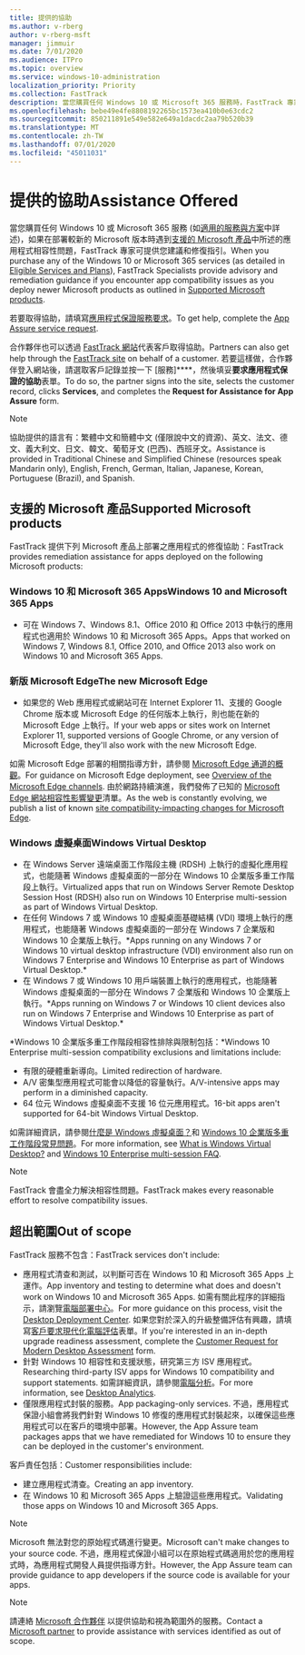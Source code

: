 ```yaml
---
title: 提供的協助
ms.author: v-rberg
author: v-rberg-msft
manager: jimmuir
ms.date: 7/01/2020
ms.audience: ITPro
ms.topic: overview
ms.service: windows-10-administration
localization_priority: Priority
ms.collection: FastTrack
description: 當您購買任何 Windows 10 或 Microsoft 365 服務時，FastTrack 專家會提供部署至 Windows 10 和 Microsoft 365 Apps 的建議和修復指引，並且讓您保持在最新狀態而不需額外成本 (具有合格訂用帳戶)。
ms.openlocfilehash: bebe49e4fe8808192265bc1573ea410b0e63cdc2
ms.sourcegitcommit: 850211891e549e582e649a1dacdc2aa79b520b39
ms.translationtype: MT
ms.contentlocale: zh-TW
ms.lasthandoff: 07/01/2020
ms.locfileid: "45011031"
---
```

# <a name="assistance-offered"></a><span data-ttu-id="174ff-103">提供的協助</span><span class="sxs-lookup"><span data-stu-id="174ff-103">Assistance Offered</span></span>  

<span data-ttu-id="174ff-104">當您購買任何 Windows 10 或 Microsoft 365 服務 (如[適用的服務與方案](M365-eligible-services-and-plans.md)中詳述)，如果在部署較新的 Microsoft 版本時遇到[支援的 Microsoft 產品](#supported-microsoft-products)中所述的應用程式相容性問題，FastTrack 專家可提供您建議和修復指引。</span><span class="sxs-lookup"><span data-stu-id="174ff-104">When you purchase any of the Windows 10 or Microsoft 365 services (as detailed in [Eligible Services and Plans](M365-eligible-services-and-plans.md)), FastTrack Specialists provide advisory and remediation guidance if you encounter app compatibility issues as you deploy newer Microsoft products as outlined in [Supported Microsoft products](#supported-microsoft-products).</span></span>

<span data-ttu-id="174ff-105">若要取得協助，請填寫[應用程式保證服務要求](https://go.microsoft.com/fwlink/?linkid=2022721)。</span><span class="sxs-lookup"><span data-stu-id="174ff-105">To get help, complete the [App Assure service request](https://go.microsoft.com/fwlink/?linkid=2022721).</span></span>

<span data-ttu-id="174ff-106">合作夥伴也可以透過 [FastTrack 網站](https://go.microsoft.com/fwlink/?linkid=780698)代表客戶取得協助。</span><span class="sxs-lookup"><span data-stu-id="174ff-106">Partners can also get help through the [FastTrack site](https://go.microsoft.com/fwlink/?linkid=780698) on behalf of a customer.</span></span> <span data-ttu-id="174ff-107">若要這樣做，合作夥伴登入網站後，請選取客戶記錄並按一下 [服務]\*\*\*\*，然後填妥**要求應用程式保證的協助**表單。</span><span class="sxs-lookup"><span data-stu-id="174ff-107">To do so, the partner signs into the site, selects the customer record, clicks **Services**, and completes the **Request for Assistance for App Assure** form.</span></span>

> [!NOTE]
> <span data-ttu-id="174ff-108">協助提供的語言有：繁體中文和簡體中文 (僅限說中文的資源)、英文、法文、德文、義大利文、日文、韓文、葡萄牙文 (巴西)、西班牙文。</span><span class="sxs-lookup"><span data-stu-id="174ff-108">Assistance is provided in Traditional Chinese and Simplified Chinese (resources speak Mandarin only), English, French, German, Italian, Japanese, Korean, Portuguese (Brazil), and Spanish.</span></span> 

## <a name="supported-microsoft-products"></a><span data-ttu-id="174ff-109">支援的 Microsoft 產品</span><span class="sxs-lookup"><span data-stu-id="174ff-109">Supported Microsoft products</span></span>

<span data-ttu-id="174ff-110">FastTrack 提供下列 Microsoft 產品上部署之應用程式的修復協助：</span><span class="sxs-lookup"><span data-stu-id="174ff-110">FastTrack provides remediation assistance for apps deployed on the following Microsoft products:</span></span>

### <a name="windows-10-and-microsoft-365-apps"></a><span data-ttu-id="174ff-111">Windows 10 和 Microsoft 365 Apps</span><span class="sxs-lookup"><span data-stu-id="174ff-111">Windows 10 and Microsoft 365 Apps</span></span>

- <span data-ttu-id="174ff-112">可在 Windows 7、Windows 8.1、Office 2010 和 Office 2013 中執行的應用程式也適用於 Windows 10 和 Microsoft 365 Apps。</span><span class="sxs-lookup"><span data-stu-id="174ff-112">Apps that worked on Windows 7, Windows 8.1, Office 2010, and Office 2013 also work on Windows 10 and Microsoft 365 Apps.</span></span>

### <a name="the-new-microsoft-edge"></a><span data-ttu-id="174ff-113">新版 Microsoft Edge</span><span class="sxs-lookup"><span data-stu-id="174ff-113">The new Microsoft Edge</span></span>

- <span data-ttu-id="174ff-114">如果您的 Web 應用程式或網站可在 Internet Explorer 11、支援的 Google Chrome 版本或 Microsoft Edge 的任何版本上執行，則也能在新的 Microsoft Edge 上執行。</span><span class="sxs-lookup"><span data-stu-id="174ff-114">If your web apps or sites work on Internet Explorer 11, supported versions of Google Chrome, or any version of Microsoft Edge, they'll also work with the new Microsoft Edge.</span></span>

<span data-ttu-id="174ff-115">如需 Microsoft Edge 部署的相關指導方針，請參閱 [Microsoft Edge 通道的概觀](https://docs.microsoft.com/DeployEdge/microsoft-edge-channels)。</span><span class="sxs-lookup"><span data-stu-id="174ff-115">For guidance on Microsoft Edge deployment, see [Overview of the Microsoft Edge channels](https://docs.microsoft.com/DeployEdge/microsoft-edge-channels).</span></span> <span data-ttu-id="174ff-116">由於網路持續演進，我們發佈了已知的 [Microsoft Edge 網站相容性影響變更](https://docs.microsoft.com/microsoft-edge/web-platform/site-impacting-changes)清單。</span><span class="sxs-lookup"><span data-stu-id="174ff-116">As the web is constantly evolving, we publish a list of known [site compatibility-impacting changes for Microsoft Edge](https://docs.microsoft.com/microsoft-edge/web-platform/site-impacting-changes).</span></span>

### <a name="windows-virtual-desktop"></a><span data-ttu-id="174ff-117">Windows 虛擬桌面</span><span class="sxs-lookup"><span data-stu-id="174ff-117">Windows Virtual Desktop</span></span>

- <span data-ttu-id="174ff-118">在 Windows Server 遠端桌面工作階段主機 (RDSH) 上執行的虛擬化應用程式，也能隨著 Windows 虛擬桌面的一部分在 Windows 10 企業版多重工作階段上執行。</span><span class="sxs-lookup"><span data-stu-id="174ff-118">Virtualized apps that run on Windows Server Remote Desktop Session Host (RDSH) also run on Windows 10 Enterprise multi-session as part of Windows Virtual Desktop.</span></span>
- <span data-ttu-id="174ff-119">在任何 Windows 7 或 Windows 10 虛擬桌面基礎結構 (VDI) 環境上執行的應用程式，也能隨著 Windows 虛擬桌面的一部分在 Windows 7 企業版和 Windows 10 企業版上執行。\*</span><span class="sxs-lookup"><span data-stu-id="174ff-119">Apps running on any Windows 7 or Windows 10 virtual desktop infrastructure (VDI) environment also run on Windows 7 Enterprise and Windows 10 Enterprise as part of Windows Virtual Desktop.\*</span></span>
- <span data-ttu-id="174ff-120">在 Windows 7 或 Windows 10 用戶端裝置上執行的應用程式，也能隨著 Windows 虛擬桌面的一部分在 Windows 7 企業版和 Windows 10 企業版上執行。\*</span><span class="sxs-lookup"><span data-stu-id="174ff-120">Apps running on Windows 7 or Windows 10 client devices also run on Windows 7 Enterprise and Windows 10 Enterprise as part of Windows Virtual Desktop.\*</span></span>

<span data-ttu-id="174ff-121">\*Windows 10 企業版多重工作階段相容性排除與限制包括：</span><span class="sxs-lookup"><span data-stu-id="174ff-121">\*Windows 10 Enterprise multi-session compatibility exclusions and limitations include:</span></span>
- <span data-ttu-id="174ff-122">有限的硬體重新導向。</span><span class="sxs-lookup"><span data-stu-id="174ff-122">Limited redirection of hardware.</span></span>
- <span data-ttu-id="174ff-123">A/V 密集型應用程式可能會以降低的容量執行。</span><span class="sxs-lookup"><span data-stu-id="174ff-123">A/V-intensive apps may perform in a diminished capacity.</span></span>
- <span data-ttu-id="174ff-124">64 位元 Windows 虛擬桌面不支援 16 位元應用程式。</span><span class="sxs-lookup"><span data-stu-id="174ff-124">16-bit apps aren't supported for 64-bit Windows Virtual Desktop.</span></span>

<span data-ttu-id="174ff-125">如需詳細資訊，請參閱[什麼是 Windows 虛擬桌面？](https://docs.microsoft.com/azure/virtual-desktop/overview)和 [Windows 10 企業版多重工作階段常見問題](https://docs.microsoft.com/azure/virtual-desktop/windows-10-multisession-faq)。</span><span class="sxs-lookup"><span data-stu-id="174ff-125">For more information, see [What is Windows Virtual Desktop?](https://docs.microsoft.com/azure/virtual-desktop/overview) and [Windows 10 Enterprise multi-session FAQ](https://docs.microsoft.com/azure/virtual-desktop/windows-10-multisession-faq).</span></span>

> [!NOTE]
> <span data-ttu-id="174ff-126">FastTrack 會盡全力解決相容性問題。</span><span class="sxs-lookup"><span data-stu-id="174ff-126">FastTrack makes every reasonable effort to resolve compatibility issues.</span></span> 

## <a name="out-of-scope"></a><span data-ttu-id="174ff-127">超出範圍</span><span class="sxs-lookup"><span data-stu-id="174ff-127">Out of scope</span></span>

<span data-ttu-id="174ff-128">FastTrack 服務不包含：</span><span class="sxs-lookup"><span data-stu-id="174ff-128">FastTrack services don't include:</span></span>
- <span data-ttu-id="174ff-129">應用程式清查和測試，以判斷可否在 Windows 10 和 Microsoft 365 Apps 上運作。</span><span class="sxs-lookup"><span data-stu-id="174ff-129">App inventory and testing to determine what does and doesn't work on Windows 10 and Microsoft 365 Apps.</span></span> <span data-ttu-id="174ff-130">如需有關此程序的詳細指示，請瀏覽[電腦部署中心](https://go.microsoft.com/fwlink/?linkid=2080140)。</span><span class="sxs-lookup"><span data-stu-id="174ff-130">For more guidance on this process, visit the [Desktop Deployment Center](https://go.microsoft.com/fwlink/?linkid=2080140).</span></span> <span data-ttu-id="174ff-131">如果您對於深入的升級整備評估有興趣，請填寫[客戶要求現代化電腦評估](https://go.microsoft.com/fwlink/?linkid=2053818)表單。</span><span class="sxs-lookup"><span data-stu-id="174ff-131">If you're interested in an in-depth upgrade readiness assessment, complete the [Customer Request for Modern Desktop Assessment](https://go.microsoft.com/fwlink/?linkid=2053818) form.</span></span>
- <span data-ttu-id="174ff-132">針對 Windows 10 相容性和支援狀態，研究第三方 ISV 應用程式。</span><span class="sxs-lookup"><span data-stu-id="174ff-132">Researching third-party ISV apps for Windows 10 compatibility and support statements.</span></span> <span data-ttu-id="174ff-133">如需詳細資訊，請參閱[電腦分析](https://docs.microsoft.com/sccm/desktop-analytics/overview)。</span><span class="sxs-lookup"><span data-stu-id="174ff-133">For more information, see [Desktop Analytics](https://docs.microsoft.com/sccm/desktop-analytics/overview).</span></span>
- <span data-ttu-id="174ff-134">僅限應用程式封裝的服務。</span><span class="sxs-lookup"><span data-stu-id="174ff-134">App packaging-only services.</span></span> <span data-ttu-id="174ff-135">不過，應用程式保證小組會將我們針對 Windows 10 修復的應用程式封裝起來，以確保這些應用程式可以在客戶的環境中部署。</span><span class="sxs-lookup"><span data-stu-id="174ff-135">However, the App Assure team packages apps that we have remediated for Windows 10 to ensure they can be deployed in the customer's environment.</span></span>

<span data-ttu-id="174ff-136">客戶責任包括：</span><span class="sxs-lookup"><span data-stu-id="174ff-136">Customer responsibilities include:</span></span>
- <span data-ttu-id="174ff-137">建立應用程式清查。</span><span class="sxs-lookup"><span data-stu-id="174ff-137">Creating an app inventory.</span></span>
- <span data-ttu-id="174ff-138">在 Windows 10 和 Microsoft 365 Apps 上驗證這些應用程式。</span><span class="sxs-lookup"><span data-stu-id="174ff-138">Validating those apps on Windows 10 and Microsoft 365 Apps.</span></span>

> [!NOTE]
> <span data-ttu-id="174ff-139">Microsoft 無法對您的原始程式碼進行變更。</span><span class="sxs-lookup"><span data-stu-id="174ff-139">Microsoft can't make changes to your source code.</span></span> <span data-ttu-id="174ff-140">不過，應用程式保證小組可以在原始程式碼適用於您的應用程式時，為應用程式開發人員提供指導方針。</span><span class="sxs-lookup"><span data-stu-id="174ff-140">However, the App Assure team can provide guidance to app developers if the source code is available for your apps.</span></span>

> [!NOTE]
> <span data-ttu-id="174ff-141">請連絡 [Microsoft 合作夥伴](https://go.microsoft.com/fwlink/?linkid=2080150) 以提供協助和視為範圍外的服務。</span><span class="sxs-lookup"><span data-stu-id="174ff-141">Contact a [Microsoft partner](https://go.microsoft.com/fwlink/?linkid=2080150) to provide assistance with services identified as out of scope.</span></span>


